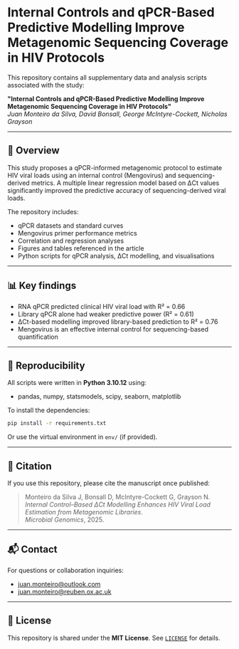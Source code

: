 # Internal Controls and qPCR-Based Predictive Modelling Improve Metagenomic Sequencing Coverage in HIV Protocols

This repository contains all supplementary data and analysis scripts associated with the study:

**"Internal Controls and qPCR-Based Predictive Modelling Improve Metagenomic Sequencing Coverage in HIV Protocols"**  
*Juan Monteiro da Silva, David Bonsall, George McIntyre-Cockett, Nicholas Grayson*

---

## 🧬 Overview

This study proposes a qPCR-informed metagenomic protocol to estimate HIV viral loads using an internal control (Mengovirus) and sequencing-derived metrics. A multiple linear regression model based on ΔCt values significantly improved the predictive accuracy of sequencing-derived viral loads.

The repository includes:

- qPCR datasets and standard curves  
- Mengovirus primer performance metrics  
- Correlation and regression analyses  
- Figures and tables referenced in the article  
- Python scripts for qPCR analysis, ΔCt modelling, and visualisations  

---

## 📊 Key findings

- RNA qPCR predicted clinical HIV viral load with R² = 0.66  
- Library qPCR alone had weaker predictive power (R² = 0.61)  
- ΔCt-based modelling improved library-based prediction to R² = 0.76  
- Mengovirus is an effective internal control for sequencing-based quantification  

---

## 🔁 Reproducibility

All scripts were written in **Python 3.10.12** using:

- pandas, numpy, statsmodels, scipy, seaborn, matplotlib

To install the dependencies:

```bash
pip install -r requirements.txt
```

Or use the virtual environment in `env/` (if provided).

---

## 📄 Citation

If you use this repository, please cite the manuscript once published:

> Monteiro da Silva J, Bonsall D, McIntyre-Cockett G, Grayson N.  
> *Internal Control–Based ΔCt Modelling Enhances HIV Viral Load Estimation from Metagenomic Libraries*.  
> *Microbial Genomics*, 2025.

---

## 📬 Contact

For questions or collaboration inquiries:

- juan.monteiro@outlook.com  
- juan.monteiro@reuben.ox.ac.uk  

---

## 📘 License

This repository is shared under the **MIT License**. See [`LICENSE`](LICENSE) for details.
